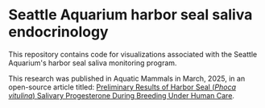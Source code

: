 # Seattle Aquarium harbor seal saliva endocrinology
This repository contains code for visualizations associated with the Seattle Aquarium's harbor seal saliva monitoring program.

This research was published in Aquatic Mammals in March, 2025, in an open-source article titled: [Preliminary Results of Harbor Seal (<i>Phoca vitulina</i>) Salivary Progesterone During Breeding Under Human Care](https://www.aquaticmammalsjournal.org/article/preliminary-results-of-harbor-seal-phoca-vitulina-salivary-progesterone-during-breeding-under-human-care/).
